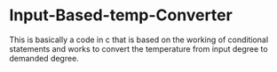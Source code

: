 # Input-Based-temp-Converter
This is basically a code in c that is based on the working of conditional statements and works to convert the temperature from input degree to demanded degree.
